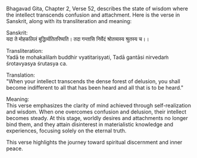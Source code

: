 Bhagavad Gita, Chapter 2, Verse 52, describes the state of wisdom where the intellect transcends confusion and attachment. Here is the verse in Sanskrit, along with its transliteration and meaning:

Sanskrit:          
यदा ते मोहकलिलं बुद्धिर्व्यतितरिष्यति।
तदा गन्तासि निर्वेदं श्रोतव्यस्य श्रुतस्य च।।

Transliteration:         
Yadā te mohakalilaṁ buddhir vyatitariṣyati,
Tadā gantāsi nirvedaṁ śrotavyasya śrutasya ca.

Translation:       
"When your intellect transcends the dense forest of delusion, you shall become indifferent to all that has been heard and all that is to be heard."

Meaning:         
This verse emphasizes the clarity of mind achieved through self-realization and wisdom. When one overcomes confusion and delusion, their intellect becomes steady. At this stage, worldly desires and attachments no longer bind them, and they attain disinterest in materialistic knowledge and experiences, focusing solely on the eternal truth.

This verse highlights the journey toward spiritual discernment and inner peace.
